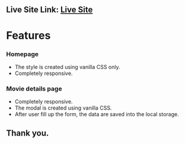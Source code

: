 ## Live Site Link: [Live Site](https://movie-pulse-project.web.app/movieDetails)

# Features
 ### Homepage
 * The style is created using vanilla CSS only.
 * Completely responsive.

 ### Movie details page
 * Completely responsive.
 * The modal is created using vanilla CSS.
 * After user fill up the form, the data are saved into the local storage.

 ## Thank you.